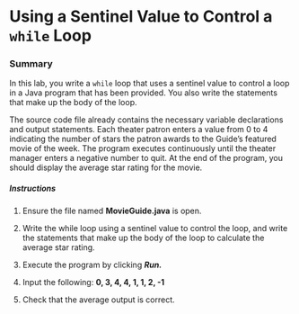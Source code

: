 # Using a Sentinel Value to Control a ```while``` Loop

### Summary
In this lab, you write a ```while``` loop that uses a sentinel value to control a loop in a Java program that has been provided. 
You also write the statements that make up the body of the loop.

The source code file already contains the necessary variable declarations and output statements. 
Each theater patron enters a value from 0 to 4 indicating the number of stars the patron awards to the Guide’s featured movie of the week. 
The program executes continuously until the theater manager enters a negative number to quit. 
At the end of the program, you should display the average star rating for the movie.

##### Instructions
1. Ensure the file named **MovieGuide.java** is open.

2. Write the while loop using a sentinel value to control the loop, and write the statements that make up the body of the loop to calculate the average star rating.

3. Execute the program by clicking ***Run.***

4. Input the following: **0, 3, 4, 4, 1, 1, 2, -1**

5. Check that the average output is correct.